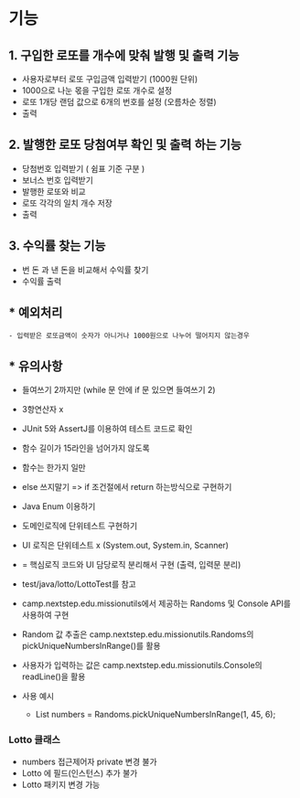 # 기능 
## 1. 구입한 로또를 개수에 맞춰 발행 및 출력 기능 
- 사용자로부터 로또 구입금액 입력받기 (1000원 단위)
- 1000으로 나눈 몫을 구입한 로또 개수로 설정 
- 로또 1개당 랜덤 값으로 6개의 번호를 설정 (오름차순 정렬)
- 출력

## 2. 발행한 로또 당첨여부 확인 및 출력 하는 기능
- 당첨번호 입력받기 ( 쉼표 기준 구분 )
- 보너스 번호 입력받기 
- 발행한 로또와 비교
- 로또 각각의 일치 개수 저장 
- 출력

## 3. 수익률 찾는 기능 
- 번 돈 과 낸 돈을 비교해서 수익률 찾기
- 수익률 출력 

## * 예외처리 
    - 입력받은 로또금액이 숫자가 아니거나 1000원으로 나누어 떨어지지 않는경우 

## * 유의사항 
- 들여쓰기 2까지만 (while 문 안에 if 문 있으면 들여쓰기 2) 
- 3항연산자 x 
- JUnit 5와 AssertJ를 이용하여 테스트 코드로 확인

- 함수 길이가 15라인을 넘어가지 않도록 
- 함수는 한가지 일만 

- else 쓰지말기  => if 조건절에서 return 하는방식으로 구현하기
- Java Enum 이용하기 

- 도메인로직에 단위테스트 구현하기
- UI 로직은 단위테스트 x (System.out, System.in, Scanner) 
- = 핵심로직 코드와 UI 담당로직 분리해서 구현  (출력, 입력문 분리)
- test/java/lotto/LottoTest를 참고

- camp.nextstep.edu.missionutils에서 제공하는 Randoms 및 Console API를 사용하여 구현
- Random 값 추출은 camp.nextstep.edu.missionutils.Randoms의 pickUniqueNumbersInRange()를 활용
- 사용자가 입력하는 값은 camp.nextstep.edu.missionutils.Console의 readLine()을 활용
- 사용 예시 
  - List<Integer> numbers = Randoms.pickUniqueNumbersInRange(1, 45, 6);

### Lotto 클래스
- numbers 접근제어자 private 변경 불가 
- Lotto 에 필드(인스턴스) 추가 불가
- Lotto 패키지 변경 가능 